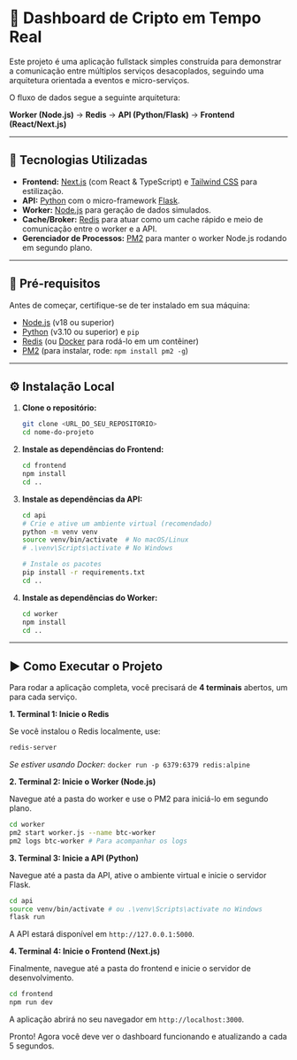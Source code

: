 # 🧪 Dashboard de Cripto em Tempo Real

Este projeto é uma aplicação fullstack simples construída para demonstrar a comunicação entre múltiplos serviços desacoplados, seguindo uma arquitetura orientada a eventos e micro-serviços.

O fluxo de dados segue a seguinte arquitetura:

**Worker (Node.js)** → **Redis** → **API (Python/Flask)** → **Frontend (React/Next.js)**

---

## 🚀 Tecnologias Utilizadas

-   **Frontend:** [Next.js](https://nextjs.org/) (com React & TypeScript) e [Tailwind CSS](https://tailwindcss.com/) para estilização.
-   **API:** [Python](https://www.python.org/) com o micro-framework [Flask](https://flask.palletsprojects.com/).
-   **Worker:** [Node.js](https://nodejs.org/en) para geração de dados simulados.
-   **Cache/Broker:** [Redis](https://redis.io/) para atuar como um cache rápido e meio de comunicação entre o worker e a API.
-   **Gerenciador de Processos:** [PM2](https://pm2.keymetrics.io/) para manter o worker Node.js rodando em segundo plano.

---

## 🔧 Pré-requisitos

Antes de começar, certifique-se de ter instalado em sua máquina:

-   [Node.js](https://nodejs.org/en) (v18 ou superior)
-   [Python](https://www.python.org/downloads/) (v3.10 ou superior) e `pip`
-   [Redis](https://redis.io/docs/install/install-redis/) (ou [Docker](https://www.docker.com/) para rodá-lo em um contêiner)
-   [PM2](https://pm2.keymetrics.io/) (para instalar, rode: `npm install pm2 -g`)

---

## ⚙️ Instalação Local

1.  **Clone o repositório:**
    ```bash
    git clone <URL_DO_SEU_REPOSITORIO>
    cd nome-do-projeto
    ```

2.  **Instale as dependências do Frontend:**
    ```bash
    cd frontend
    npm install
    cd ..
    ```

3.  **Instale as dependências da API:**
    ```bash
    cd api
    # Crie e ative um ambiente virtual (recomendado)
    python -m venv venv
    source venv/bin/activate  # No macOS/Linux
    # .\venv\Scripts\activate # No Windows
    
    # Instale os pacotes
    pip install -r requirements.txt
    cd ..
    ```
    
4.  **Instale as dependências do Worker:**
    ```bash
    cd worker
    npm install
    cd ..
    ```

---

## ▶️ Como Executar o Projeto

Para rodar a aplicação completa, você precisará de **4 terminais** abertos, um para cada serviço.

**1. Terminal 1: Inicie o Redis**

Se você instalou o Redis localmente, use:
```bash
redis-server
```
*Se estiver usando Docker:* `docker run -p 6379:6379 redis:alpine`

**2. Terminal 2: Inicie o Worker (Node.js)**

Navegue até a pasta do worker e use o PM2 para iniciá-lo em segundo plano.
```bash
cd worker
pm2 start worker.js --name btc-worker
pm2 logs btc-worker # Para acompanhar os logs
```

**3. Terminal 3: Inicie a API (Python)**

Navegue até a pasta da API, ative o ambiente virtual e inicie o servidor Flask.
```bash
cd api
source venv/bin/activate # ou .\venv\Scripts\activate no Windows
flask run
```
A API estará disponível em `http://127.0.0.1:5000`.

**4. Terminal 4: Inicie o Frontend (Next.js)**

Finalmente, navegue até a pasta do frontend e inicie o servidor de desenvolvimento.
```bash
cd frontend
npm run dev
```
A aplicação abrirá no seu navegador em `http://localhost:3000`.

Pronto! Agora você deve ver o dashboard funcionando e atualizando a cada 5 segundos.